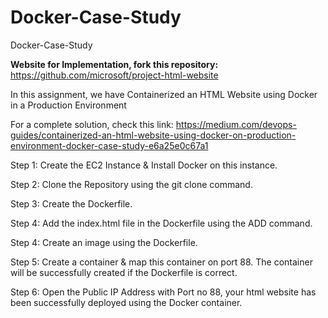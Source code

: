 # Docker-Case-Study
Docker-Case-Study

**Website for Implementation, fork this repository:** https://github.com/microsoft/project-html-website

In this assignment, we have Containerized an HTML Website using Docker in a Production Environment

For a complete solution, check this link: https://medium.com/devops-guides/containerized-an-html-website-using-docker-on-production-environment-docker-case-study-e6a25e0c67a1

Step 1: Create the EC2 Instance & Install Docker on this instance.

Step 2: Clone the Repository using the git clone command.

Step 3: Create the Dockerfile.

Step 4: Add the index.html file in the Dockerfile using the ADD command.

Step 4: Create an image using the Dockerfile.

Step 5: Create a container & map this container on port 88. The container will be successfully created if the Dockerfile is correct.

Step 6: Open the Public IP Address with Port no 88, your html website has been successfully deployed using the Docker container.

